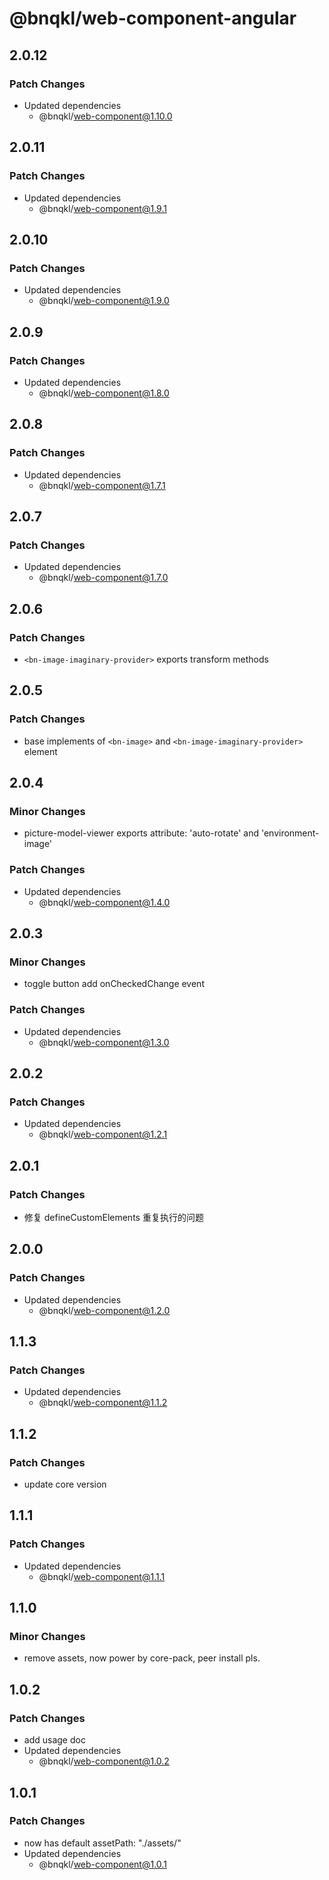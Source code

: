 # @bnqkl/web-component-angular

## 2.0.12

### Patch Changes

- Updated dependencies
  - @bnqkl/web-component@1.10.0

## 2.0.11

### Patch Changes

- Updated dependencies
  - @bnqkl/web-component@1.9.1

## 2.0.10

### Patch Changes

- Updated dependencies
  - @bnqkl/web-component@1.9.0

## 2.0.9

### Patch Changes

- Updated dependencies
  - @bnqkl/web-component@1.8.0

## 2.0.8

### Patch Changes

- Updated dependencies
  - @bnqkl/web-component@1.7.1

## 2.0.7

### Patch Changes

- Updated dependencies
  - @bnqkl/web-component@1.7.0

## 2.0.6

### Patch Changes

- `<bn-image-imaginary-provider>` exports transform methods

## 2.0.5

### Patch Changes

- base implements of `<bn-image>` and `<bn-image-imaginary-provider>` element

## 2.0.4

### Minor Changes

- picture-model-viewer exports attribute: 'auto-rotate' and 'environment-image'

### Patch Changes

- Updated dependencies
  - @bnqkl/web-component@1.4.0

## 2.0.3

### Minor Changes

- toggle button add onCheckedChange event

### Patch Changes

- Updated dependencies
  - @bnqkl/web-component@1.3.0

## 2.0.2

### Patch Changes

- Updated dependencies
  - @bnqkl/web-component@1.2.1

## 2.0.1

### Patch Changes

- 修复 defineCustomElements 重复执行的问题

## 2.0.0

### Patch Changes

- Updated dependencies
  - @bnqkl/web-component@1.2.0

## 1.1.3

### Patch Changes

- Updated dependencies
  - @bnqkl/web-component@1.1.2

## 1.1.2

### Patch Changes

- update core version

## 1.1.1

### Patch Changes

- Updated dependencies
  - @bnqkl/web-component@1.1.1

## 1.1.0

### Minor Changes

- remove assets, now power by core-pack, peer install pls.

## 1.0.2

### Patch Changes

- add usage doc
- Updated dependencies
  - @bnqkl/web-component@1.0.2

## 1.0.1

### Patch Changes

- <bn-config-util/> now has default assetPath: "./assets/"
- Updated dependencies
  - @bnqkl/web-component@1.0.1

